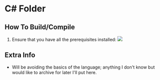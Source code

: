 # C# Folder

## How To Build/Compile
1. Ensure that you have all the prerequisites installed: 
![](../ImageStore/vscpython.png)

## Extra Info
* Will be avoiding the basics of the language; anything I don't know but would like to archive for later I'll put here.